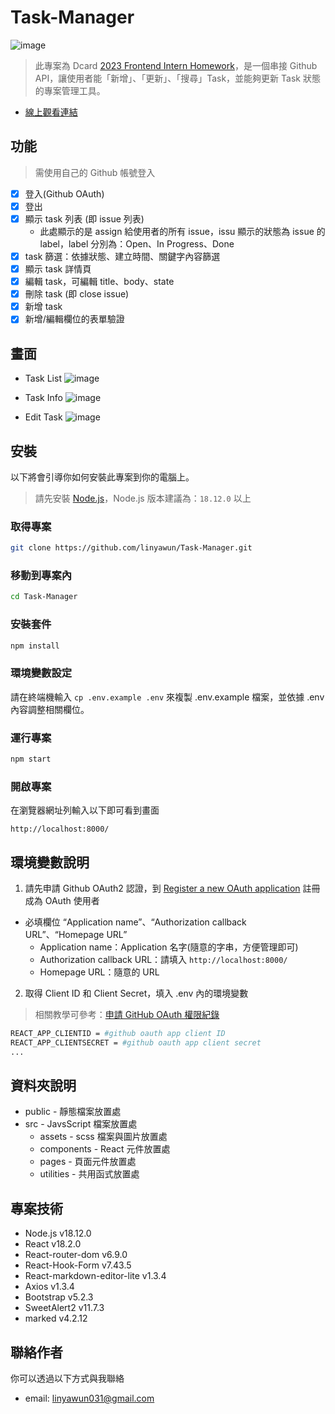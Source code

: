 # Task-Manager
![image](https://i.imgur.com/AYHFWJM.jpg)
> 此專案為 Dcard [2023 Frontend Intern Homework](https://drive.google.com/file/d/1ZlwuUafAQUKBEA_ZK6ShM5F4xLTkV_4X/view)，是一個串接 Github API，讓使用者能「新增」、「更新」、「搜尋」Task，並能夠更新 Task 狀態的專案管理工具。

- [線上觀看連結](https://linyawun.github.io/Task-Manager/)

## 功能 
> 需使用自己的 Github 帳號登入

- [x] 登入(Github OAuth)
- [x] 登出
- [x] 顯示 task 列表 (即 issue 列表)
  - 此處顯示的是 assign 給使用者的所有 issue，issu 顯示的狀態為 issue 的 label，label 分別為：Open、In Progress、Done
- [x] task 篩選：依據狀態、建立時間、關鍵字內容篩選 
- [x] 顯示 task 詳情頁
- [x] 編輯 task，可編輯 title、body、state
- [x] 刪除 task (即 close issue)
- [x] 新增 task
- [x] 新增/編輯欄位的表單驗證

## 畫面
- Task List
![image](https://i.imgur.com/6Nkw8A2.jpg)

- Task Info
![image](https://i.imgur.com/4JsGPbI.jpg)

- Edit Task
![image](https://i.imgur.com/bkE6Iny.jpg)

## 安裝
以下將會引導你如何安裝此專案到你的電腦上。
> 請先安裝 [Node.js](https://nodejs.org/zh-tw/download)，Node.js 版本建議為：`18.12.0` 以上
### 取得專案
```bash
git clone https://github.com/linyawun/Task-Manager.git
```
### 移動到專案內
```bash
cd Task-Manager
```
### 安裝套件
```bash
npm install
```
### 環境變數設定
請在終端機輸入 `cp .env.example .env` 來複製 .env.example 檔案，並依據 .env 內容調整相關欄位。
### 運行專案
```bash
npm start
```
### 開啟專案
在瀏覽器網址列輸入以下即可看到畫面
```
http://localhost:8000/
```

## 環境變數說明
1. 請先申請 Github OAuth2 認證，到 [Register a new OAuth application](https://github.com/settings/applications/new) 註冊成為 OAuth 使用者
  - 必填欄位 “Application name”、“Authorization callback URL”、“Homepage URL”
    - Application name：Application 名字(隨意的字串，方便管理即可)
    - Authorization callback URL：請填入 `http://localhost:8000/`
    - Homepage URL：隨意的 URL
2. 取得 Client ID 和 Client Secret，填入 .env 內的環境變數
> 相關教學可參考：[申請 GitHub OAuth 權限紀錄](https://bestsamina.github.io/posts/2018-10-11-github-oauth/)
```bash
REACT_APP_CLIENTID = #github oauth app client ID
REACT_APP_CLIENTSECRET = #github oauth app client secret
...
```

## 資料夾說明
- public - 靜態檔案放置處
- src - JavsScript 檔案放置處
  - assets - scss 檔案與圖片放置處
  - components - React 元件放置處
  - pages - 頁面元件放置處
  - utilities - 共用函式放置處
  
## 專案技術
- Node.js v18.12.0
- React v18.2.0
- React-router-dom v6.9.0
- React-Hook-Form v7.43.5
- React-markdown-editor-lite v1.3.4
- Axios v1.3.4
- Bootstrap v5.2.3
- SweetAlert2 v11.7.3
- marked v4.2.12

## 聯絡作者
你可以透過以下方式與我聯絡
- email: linyawun031@gmail.com
